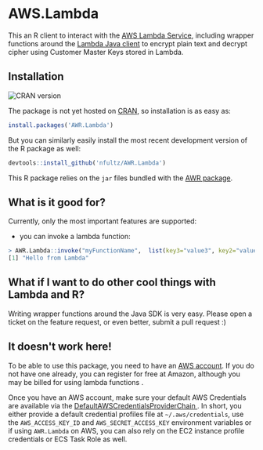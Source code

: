 # AWS.Lambda

This an R client to interact with the [AWS Lambda Service](https://aws.amazon.com/lambda), including wrapper functions around the [Lambda Java client](http://docs.aws.amazon.com/AWSJavaSDK/latest/javadoc/com/amazonaws/services/Lambda/AWSLambdaClient.html) to encrypt plain text and decrypt cipher using Customer Master Keys stored in Lambda.

## Installation

![CRAN version](http://www.r-pkg.org/badges/version-ago/AWR.Lambda)

The package is not yet hosted on [CRAN](https://cran.r-project.org/package=AWR.Lambda), so installation is as easy as:

```r
install.packages('AWR.Lambda')
```

But you can similarly easily install the most recent development version of the R package as well:

```r
devtools::install_github('nfultz/AWR.Lambda')
```

This R package relies on the `jar` files bundled with the [AWR package](https://cran.r-project.org/package=AWR).

## What is it good for?

Currently, only the most important features are supported:

* you can invoke a lambda function:

```r
> AWR.Lambda::invoke("myFunctionName",  list(key3="value3", key2="value2",key1="value1"))
[1] "Hello from Lambda"
```


## What if I want to do other cool things with Lambda and R?

Writing wrapper functions around the Java SDK is very easy. Please open a ticket on the feature request, or even better, submit a pull request :)

## It doesn't work here!

To be able to use this package, you need to have an [AWS account](https://aws.amazon.com/free).
If you do not have one already, you can register for free at Amazon, although you may be billed for using lambda functions .

Once you have an AWS account, make sure your default AWS Credentials are available via the [DefaultAWSCredentialsProviderChain ](http://docs.aws.amazon.com/sdk-for-java/v1/developer-guide/credentials.html). In short, you either provide a default credential profiles file at `~/.aws/credentials`, use the `AWS_ACCESS_KEY_ID` and `AWS_SECRET_ACCESS_KEY` environment variables or if using `AWR.Lambda` on AWS, you can also rely on the EC2 instance profile credentials or ECS Task Role as well.
